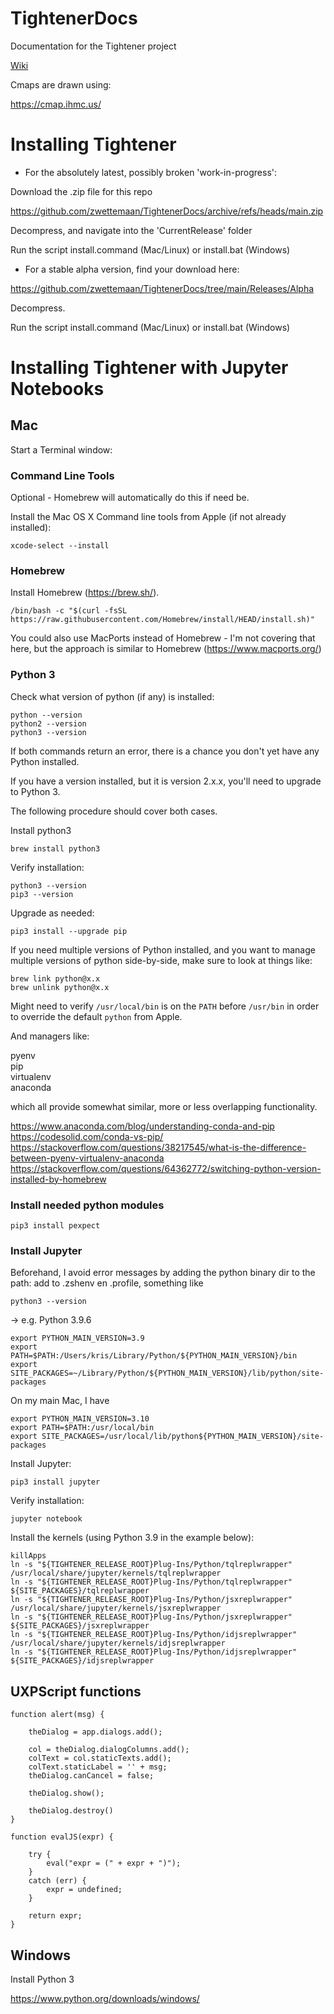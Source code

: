 # TightenerDocs

Documentation for the Tightener project

[Wiki](https://github.com/zwettemaan/TightenerDocs/wiki)

Cmaps are drawn using:

https://cmap.ihmc.us/

# Installing Tightener

* For the absolutely latest, possibly broken 'work-in-progress':

Download the .zip file for this repo

https://github.com/zwettemaan/TightenerDocs/archive/refs/heads/main.zip

Decompress, and navigate into the 'CurrentRelease' folder

Run the script install.command (Mac/Linux) or install.bat (Windows)

* For a stable alpha version, find your download here:

https://github.com/zwettemaan/TightenerDocs/tree/main/Releases/Alpha

Decompress.

Run the script install.command (Mac/Linux) or install.bat (Windows)

# Installing Tightener with Jupyter Notebooks

## Mac

Start a Terminal window:

### Command Line Tools

Optional - Homebrew will automatically do this if need be.

Install the Mac OS X Command line tools from Apple (if not already installed):
```
xcode-select --install
```

### Homebrew

Install Homebrew (https://brew.sh/). 

```
/bin/bash -c "$(curl -fsSL https://raw.githubusercontent.com/Homebrew/install/HEAD/install.sh)"
```

You could also use MacPorts instead of Homebrew - I'm not covering that here, but the approach is similar to Homebrew (https://www.macports.org/)

### Python 3

Check what version of python (if any) is installed:
```
python --version
python2 --version
python3 --version
```

If both commands return an error, there is a chance you don't yet have any Python installed.

If you have a version installed, but it is version 2.x.x, you'll need to upgrade to Python 3.

The following procedure should cover both cases.

Install python3
```
brew install python3
```
Verify installation:
```
python3 --version
pip3 --version
```
Upgrade as needed:
```
pip3 install --upgrade pip
```

If you need multiple versions of Python installed, and you want to manage multiple versions of python side-by-side, make sure to look at things like:

```
brew link python@x.x
brew unlink python@x.x
```

Might need to verify `/usr/local/bin` is on the `PATH` before `/usr/bin` in order to override the default `python` from Apple.

And managers like:

pyenv    
pip    
virtualenv    
anaconda    

which all provide somewhat similar, more or less overlapping functionality.

https://www.anaconda.com/blog/understanding-conda-and-pip
https://codesolid.com/conda-vs-pip/
https://stackoverflow.com/questions/38217545/what-is-the-difference-between-pyenv-virtualenv-anaconda
https://stackoverflow.com/questions/64362772/switching-python-version-installed-by-homebrew

### Install needed python modules

```
pip3 install pexpect
```

### Install Jupyter

Beforehand, I avoid error messages by adding the python binary dir to the path: add to .zshenv en .profile, something like

```
python3 --version
```
-> e.g. Python 3.9.6
```
export PYTHON_MAIN_VERSION=3.9
export PATH=$PATH:/Users/kris/Library/Python/${PYTHON_MAIN_VERSION}/bin
export SITE_PACKAGES=~/Library/Python/${PYTHON_MAIN_VERSION}/lib/python/site-packages
```

On my main Mac, I have 
```
export PYTHON_MAIN_VERSION=3.10
export PATH=$PATH:/usr/local/bin
export SITE_PACKAGES=/usr/local/lib/python${PYTHON_MAIN_VERSION}/site-packages
```

Install Jupyter:
```
pip3 install jupyter
```
Verify installation:
```
jupyter notebook
```

Install the kernels (using Python 3.9 in the example below):

```
killApps
ln -s "${TIGHTENER_RELEASE_ROOT}Plug-Ins/Python/tqlreplwrapper" /usr/local/share/jupyter/kernels/tqlreplwrapper
ln -s "${TIGHTENER_RELEASE_ROOT}Plug-Ins/Python/tqlreplwrapper" ${SITE_PACKAGES}/tqlreplwrapper
ln -s "${TIGHTENER_RELEASE_ROOT}Plug-Ins/Python/jsxreplwrapper" /usr/local/share/jupyter/kernels/jsxreplwrapper
ln -s "${TIGHTENER_RELEASE_ROOT}Plug-Ins/Python/jsxreplwrapper" ${SITE_PACKAGES}/jsxreplwrapper
ln -s "${TIGHTENER_RELEASE_ROOT}Plug-Ins/Python/idjsreplwrapper" /usr/local/share/jupyter/kernels/idjsreplwrapper
ln -s "${TIGHTENER_RELEASE_ROOT}Plug-Ins/Python/idjsreplwrapper" ${SITE_PACKAGES}/idjsreplwrapper
```

## UXPScript functions

```
function alert(msg) {

	theDialog = app.dialogs.add();

	col = theDialog.dialogColumns.add();
	colText = col.staticTexts.add();
	colText.staticLabel = '' + msg;
	theDialog.canCancel = false;

	theDialog.show();

	theDialog.destroy()
}

function evalJS(expr) { 

	try {
		eval("expr = (" + expr + ")");
	}
	catch (err) {
		expr = undefined;
	}

	return expr;
}
```

## Windows

Install Python 3

https://www.python.org/downloads/windows/

